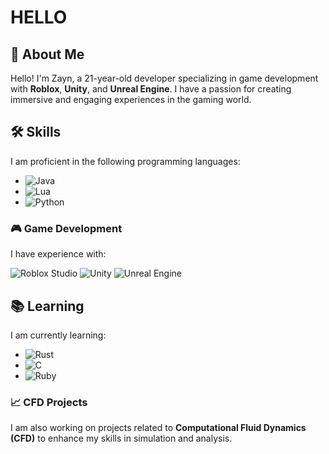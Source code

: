 # HELLO

## 👋 About Me
Hello! I'm Zayn, a 21-year-old developer specializing in game development with **Roblox**, **Unity**, and **Unreal Engine**. I have a passion for creating immersive and engaging experiences in the gaming world.

## 🛠 Skills
I am proficient in the following programming languages:
- ![Java](https://skillicons.dev/icons?i=java)
- ![Lua](https://skillicons.dev/icons?i=lua)
- ![Python](https://skillicons.dev/icons?i=python)

### 🎮 Game Development
I have experience with:

![Roblox Studio](https://skillicons.dev/icons?i=robloxstudio)
![Unity](https://skillicons.dev/icons?i=unity)
![Unreal Engine](https://skillicons.dev/icons?i=unrealengine)

## 📚 Learning
I am currently learning:
- ![Rust](https://skillicons.dev/icons?i=rust)
- ![C](https://skillicons.dev/icons?i=c)
- ![Ruby](https://skillicons.dev/icons?i=ruby)

### 📈 CFD Projects
I am also working on projects related to **Computational Fluid Dynamics (CFD)** to enhance my skills in simulation and analysis.

